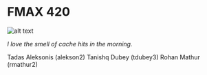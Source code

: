 # FMAX 420

![alt text](http://i.imgur.com/SymyLUu.png "It's gonna to be lit")

*I love the smell of cache hits in the morning.*

Tadas Aleksonis (alekson2)
Tanishq Dubey (tdubey3)
Rohan Mathur (rmathur2)
